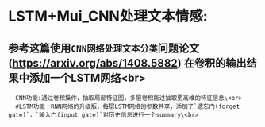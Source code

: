 LSTM+Mui_CNN处理文本情感:
========================
  参考这篇使用`CNN网络处理文本分类`问题论文(https://arxiv.org/abs/1408.5882) 在卷积的输出结果中添加一个LSTM网络\<br>
  ------------
      CNN功能:通过卷积操作，抽取局部特征图，多层卷积能过抽取更高维的特征信息\<br>
      #LSTM功能：RNN网络的升级版，每层LSTM网络的参数共享，添加了`遗忘门(forget gate)`，`输入门(input gate)`对历史信息进行一个summary\<br>
      
  
